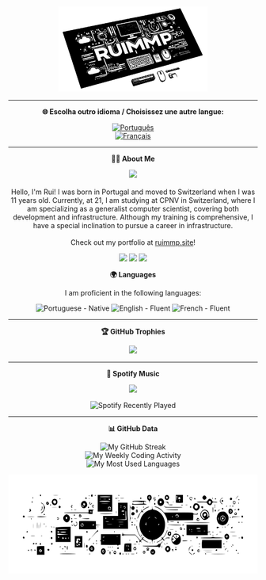 <p align="center">
  <img src="assets/images/banner.svg" alt="Banner" width="60%">
</p>

---

<p align="center">
  <b>🌐 Escolha outro idioma / Choisissez une autre langue:</b>
</p>

<p align="center">
  <a href="README.pt.md">
    <img src="https://img.shields.io/badge/PT-Português-3458eb?style=for-the-badge&logo=none" alt="Português"/>
  </a>
  <br>
  <a href="README.fr.md">
    <img src="https://img.shields.io/badge/FR-Français-007bff?style=for-the-badge&logo=none" alt="Français"/>
  </a>
</p>

---

<p align="center">
  <b>🙋‍♂️ About Me</b>
</p>

<p align="center">
  <img src="https://media.giphy.com/media/L8K62iTDkzGX6/giphy.gif" width="80px">
  <br><br>
  Hello, I'm Rui! I was born in Portugal and moved to Switzerland when I was 11 years old. Currently, at 21, I am studying at CPNV in Switzerland, where I am specializing as a generalist computer scientist, covering both development and infrastructure. Although my training is comprehensive, I have a special inclination to pursue a career in infrastructure.
  <br><br>
  Check out my portfolio at <a href="http://ruimmp.site" target="_blank">ruimmp.site</a>!
</p>

<p align="center">
  <img src="https://img.shields.io/badge/Education-CPNV-green?style=flat-square&logo=education" />
  <img src="https://img.shields.io/badge/Interest-Technology-blue?style=flat-square&logo=tech" />
  <img src="https://img.shields.io/badge/Focus-Infrastructure-informational?style=flat-square&logo=appveyor" />
</p>

<p align="center">
  <b>🌍 Languages</b>
</p>

<p align="center">
  I am proficient in the following languages:
</p>

<p align="center">
  <img src="https://img.shields.io/badge/Portuguese-Native-green?style=flat-square&logo=none" alt="Portuguese - Native" />
  <img src="https://img.shields.io/badge/English-Fluent-blue?style=flat-square&logo=none" alt="English - Fluent" />
  <img src="https://img.shields.io/badge/French-Fluent-blue?style=flat-square&logo=none" alt="French - Fluent" />
</p>

---

<p align="center">
  <b>🏆 GitHub Trophies</b>
</p>

<p align="center">
  <img src="https://github-profile-trophy.vercel.app/?username=ruimmp&rank=A,C&row=1&column=6&no-frame=true&theme=onedark" />
</p>

---

<p align="center">
  <b>🎵 Spotify Music</b>
</p>

<p align="center">
  <img src="https://spotify-github-profile.vercel.app/api/view.svg?uid=ikarcj39nra5gvbmh1zyd1jjj&redirect=true][https://spotify-github-profile.vercel.app/api/view.svg?uid=ikarcj39nra5gvbmh1zyd1jjj&cover_image=true&theme=natemoo-re&show_offline=true&background_color=121212&interchange=true&bar_color=ffffff&bar_color_cover=false" />
</p>

<p align="center">
  <img src="https://spotify-recently-played-readme.vercel.app/api?user=ikarcj39nra5gvbmh1zyd1jjj&count=5&width=350&unique=yes" alt="Spotify Recently Played" />
</p>

---

<p align="center">
  <b>📊 GitHub Data</b>
</p>

<p align="center">
  <!-- https://git.io/streak-stats -->
  <a>
    <img align="top" src="https://github-readme-streak-stats.herokuapp.com/?user=ruimmp&locale=en&theme=highcontrast&hide_border=true&fire=DD2727&ring=DD2727&currStreakNum=DD2727" alt="My GitHub Streak" />
  </a>
  <br>
  <!-- https://github.com/anuraghazra/github-readme-stats?tab=readme-ov-file#wakatime-stats-card -->
  <a>
    <img align="top" src="https://github-readme-stats.vercel.app/api/wakatime?username=Ruimmp&locale=en&layout=compact&theme=vision-friendly-dark&hide_border=true&langs_count=10&custom_title=Coding Activity" alt="My Weekly Coding Activity" />
  </a>
  <br>
  <!-- https://github.com/anuraghazra/github-readme-stats -->
  <a>
    <img align="top" src="https://github-readme-stats.vercel.app/api/top-langs/?username=ruimmp&locale=en&layout=compact&theme=vision-friendly-dark&hide_border=true&langs_count=10&hide=html,css&exclude_repo=ruimmp.github.io&card_width=445&custom_title=Most Used Languages&title_color=FFFFFF" alt="My Most Used Languages" />
  </a>
</p>

<p align="center">
  <img src="assets/images/footer.svg" alt="Banner" width="100%" height="200">
</p>